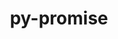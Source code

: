 ---
title: "py-promise"
layout: cache
categories: [package, develop]
meta: {"versions": ["2.3"], "compilers": ["gcc@=11.3.0", "gcc@=7.3.1"], "oss": ["amzn2", "ubuntu22.04"], "platforms": ["linux"], "targets": ["ivybridge", "x86_64_v3"], "stacks": ["ml-linux-x86_64-cpu", "ml-linux-x86_64-cuda", "ml-linux-x86_64-rocm", "root"], "num_specs": 12, "num_specs_by_stack": {"root": 12, "ml-linux-x86_64-cpu": 5, "ml-linux-x86_64-rocm": 5, "ml-linux-x86_64-cuda": 5}}
spec_details: [{"hash": "wqee6g2ljpnirxk4b7dvoqyvsdc7xbyg", "compiler": "gcc@=7.3.1", "versions": ["2.3"], "os": "amzn2", "platform": "linux", "target": "ivybridge", "variants": ["build_system=python_pip"], "stacks": ["root"], "size": "-", "tarball": "https://binaries.spack.io/develop/build_cache/linux-amzn2-ivybridge/gcc-7.3.1/py-promise-2.3/linux-amzn2-ivybridge-gcc-7.3.1-py-promise-2.3-wqee6g2ljpnirxk4b7dvoqyvsdc7xbyg.spack"}, {"hash": "jisw6d37cuu7355eveygmgl6l2dxhpq6", "compiler": "gcc@=7.3.1", "versions": ["2.3"], "os": "amzn2", "platform": "linux", "target": "ivybridge", "variants": ["build_system=python_pip"], "stacks": ["root"], "size": "-", "tarball": "https://binaries.spack.io/develop/build_cache/linux-amzn2-ivybridge/gcc-7.3.1/py-promise-2.3/linux-amzn2-ivybridge-gcc-7.3.1-py-promise-2.3-jisw6d37cuu7355eveygmgl6l2dxhpq6.spack"}, {"hash": "5tu6qtmpug2xb5aumsb25pc6hf4puwn6", "compiler": "gcc@=7.3.1", "versions": ["2.3"], "os": "amzn2", "platform": "linux", "target": "x86_64_v3", "variants": [], "stacks": ["root"], "size": "-", "tarball": "https://binaries.spack.io/develop/build_cache/linux-amzn2-x86_64_v3/gcc-7.3.1/py-promise-2.3/linux-amzn2-x86_64_v3-gcc-7.3.1-py-promise-2.3-5tu6qtmpug2xb5aumsb25pc6hf4puwn6.spack"}, {"hash": "3nyqjjkjvc573csjlkwucglmxl3si4vy", "compiler": "gcc@=7.3.1", "versions": ["2.3"], "os": "amzn2", "platform": "linux", "target": "x86_64_v3", "variants": ["build_system=python_pip"], "stacks": ["root"], "size": "-", "tarball": "https://binaries.spack.io/develop/build_cache/linux-amzn2-x86_64_v3/gcc-7.3.1/py-promise-2.3/linux-amzn2-x86_64_v3-gcc-7.3.1-py-promise-2.3-3nyqjjkjvc573csjlkwucglmxl3si4vy.spack"}, {"hash": "oiy5mblr267u35csahq5xffhtgsy5zos", "compiler": "gcc@=7.3.1", "versions": ["2.3"], "os": "amzn2", "platform": "linux", "target": "x86_64_v3", "variants": ["build_system=python_pip"], "stacks": ["root"], "size": "-", "tarball": "https://binaries.spack.io/develop/build_cache/linux-amzn2-x86_64_v3/gcc-7.3.1/py-promise-2.3/linux-amzn2-x86_64_v3-gcc-7.3.1-py-promise-2.3-oiy5mblr267u35csahq5xffhtgsy5zos.spack"}, {"hash": "4n3mvkvcy4g7yvua6sxlgh2pv243vho7", "compiler": "gcc@=7.3.1", "versions": ["2.3"], "os": "amzn2", "platform": "linux", "target": "x86_64_v3", "variants": ["build_system=python_pip"], "stacks": ["root"], "size": "-", "tarball": "https://binaries.spack.io/develop/build_cache/linux-amzn2-x86_64_v3/gcc-7.3.1/py-promise-2.3/linux-amzn2-x86_64_v3-gcc-7.3.1-py-promise-2.3-4n3mvkvcy4g7yvua6sxlgh2pv243vho7.spack"}, {"hash": "x56zfwqsv2fccigzx5yogagwo2j6zaqy", "compiler": "gcc@=7.3.1", "versions": ["2.3"], "os": "amzn2", "platform": "linux", "target": "x86_64_v3", "variants": [], "stacks": ["root"], "size": "-", "tarball": "https://binaries.spack.io/develop/build_cache/linux-amzn2-x86_64_v3/gcc-7.3.1/py-promise-2.3/linux-amzn2-x86_64_v3-gcc-7.3.1-py-promise-2.3-x56zfwqsv2fccigzx5yogagwo2j6zaqy.spack"}, {"hash": "awtl4slmcq2yhnojfwj5ta4tsupvbat5", "compiler": "gcc@=11.3.0", "versions": ["2.3"], "os": "ubuntu22.04", "platform": "linux", "target": "x86_64_v3", "variants": ["build_system=python_pip"], "stacks": ["root", "ml-linux-x86_64-cpu", "ml-linux-x86_64-rocm", "ml-linux-x86_64-cuda"], "size": "-", "tarball": "https://binaries.spack.io/develop/build_cache/linux-ubuntu22.04-x86_64_v3/gcc-11.3.0/py-promise-2.3/linux-ubuntu22.04-x86_64_v3-gcc-11.3.0-py-promise-2.3-awtl4slmcq2yhnojfwj5ta4tsupvbat5.spack"}, {"hash": "6bv2m2ymcmp7q63mwhjik4wem4whct6q", "compiler": "gcc@=11.3.0", "versions": ["2.3"], "os": "ubuntu22.04", "platform": "linux", "target": "x86_64_v3", "variants": ["build_system=python_pip"], "stacks": ["root", "ml-linux-x86_64-cpu", "ml-linux-x86_64-rocm", "ml-linux-x86_64-cuda"], "size": "-", "tarball": "https://binaries.spack.io/develop/build_cache/linux-ubuntu22.04-x86_64_v3/gcc-11.3.0/py-promise-2.3/linux-ubuntu22.04-x86_64_v3-gcc-11.3.0-py-promise-2.3-6bv2m2ymcmp7q63mwhjik4wem4whct6q.spack"}, {"hash": "7zxjmpn2inkzgcca2o3qykdi23f6gvcq", "compiler": "gcc@=11.3.0", "versions": ["2.3"], "os": "ubuntu22.04", "platform": "linux", "target": "x86_64_v3", "variants": ["build_system=python_pip"], "stacks": ["root", "ml-linux-x86_64-cpu", "ml-linux-x86_64-rocm", "ml-linux-x86_64-cuda"], "size": "-", "tarball": "https://binaries.spack.io/develop/build_cache/linux-ubuntu22.04-x86_64_v3/gcc-11.3.0/py-promise-2.3/linux-ubuntu22.04-x86_64_v3-gcc-11.3.0-py-promise-2.3-7zxjmpn2inkzgcca2o3qykdi23f6gvcq.spack"}, {"hash": "uns6r2sgi6d2yjawony3gxofjv35habt", "compiler": "gcc@=11.3.0", "versions": ["2.3"], "os": "ubuntu22.04", "platform": "linux", "target": "x86_64_v3", "variants": ["build_system=python_pip"], "stacks": ["root", "ml-linux-x86_64-cpu", "ml-linux-x86_64-rocm", "ml-linux-x86_64-cuda"], "size": "-", "tarball": "https://binaries.spack.io/develop/build_cache/linux-ubuntu22.04-x86_64_v3/gcc-11.3.0/py-promise-2.3/linux-ubuntu22.04-x86_64_v3-gcc-11.3.0-py-promise-2.3-uns6r2sgi6d2yjawony3gxofjv35habt.spack"}, {"hash": "onkc227qxwgpgob6blaterkbpnlzekpc", "compiler": "gcc@=11.3.0", "versions": ["2.3"], "os": "ubuntu22.04", "platform": "linux", "target": "x86_64_v3", "variants": ["build_system=python_pip"], "stacks": ["root", "ml-linux-x86_64-cpu", "ml-linux-x86_64-rocm", "ml-linux-x86_64-cuda"], "size": "-", "tarball": "https://binaries.spack.io/develop/build_cache/linux-ubuntu22.04-x86_64_v3/gcc-11.3.0/py-promise-2.3/linux-ubuntu22.04-x86_64_v3-gcc-11.3.0-py-promise-2.3-onkc227qxwgpgob6blaterkbpnlzekpc.spack"}]
---